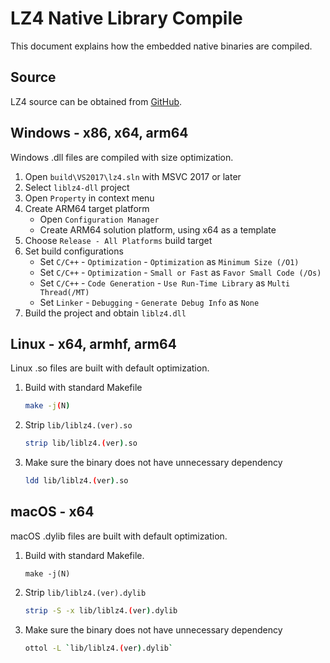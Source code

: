 # LZ4 Native Library Compile

This document explains how the embedded native binaries are compiled.

## Source

LZ4 source can be obtained from [GitHub](https://github.com/lz4/lz4/releases).

## Windows - x86, x64, arm64

Windows .dll files are compiled with size optimization.

1. Open `build\VS2017\lz4.sln` with MSVC 2017 or later
1. Select `liblz4-dll` project
1. Open `Property` in context menu
1. Create ARM64 target platform
   - Open `Configuration Manager`
   - Create ARM64 solution platform, using x64 as a template
1. Choose `Release - All Platforms` build target
1. Set build configurations
   - Set `C/C++` - `Optimization` - `Optimization` as `Minimum Size (/O1)`
   - Set `C/C++` - `Optimization` - `Small or Fast` as `Favor Small Code (/Os)`
   - Set `C/C++` - `Code Generation` - `Use Run-Time Library` as `Multi Thread(/MT)`
   - Set `Linker` - `Debugging` - `Generate Debug Info` as `None`
1. Build the project and obtain `liblz4.dll`

## Linux - x64, armhf, arm64

Linux .so files are built with default optimization.

1. Build with standard Makefile
   ```sh
   make -j(N)
   ```
1. Strip `lib/liblz4.(ver).so`
   ```sh
   strip lib/liblz4.(ver).so
   ```
1. Make sure the binary does not have unnecessary dependency
   ```sh
   ldd lib/liblz4.(ver).so
   ```
 
## macOS - x64

macOS .dylib files are built with default optimization.

1. Build with standard Makefile.
   ```ssh
   make -j(N)
   ```
1. Strip `lib/liblz4.(ver).dylib`
   ```sh
   strip -S -x lib/liblz4.(ver).dylib
   ```
1. Make sure the binary does not have unnecessary dependency
   ```sh
   ottol -L `lib/liblz4.(ver).dylib`
   ```
